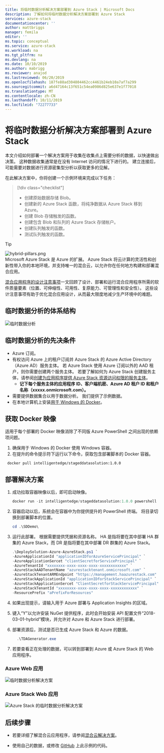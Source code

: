 ```yaml
---
title: 将临时数据分析解决方案部署到 Azure Stack | Microsoft Docs
description: 了解如何将临时数据分析解决方案部署到 Azure Stack
services: azure-stack
documentationcenter: ''
author: mattbriggs
manager: femila
editor: ''
ms.topic: conceptual
ms.service: azure-stack
ms.workload: na
ms.tgt_pltfrm: na
ms.devlang: na
ms.date: 10/10/2019
ms.author: mabrigg
ms.reviewer: anajod
ms.lastreviewed: 06/20/2019
ms.openlocfilehash: 187fe88ad304804462cc4461b24eb10a7af7a299
ms.sourcegitcommit: a6d47164c13f651c54ea0986d825e637e1f77018
ms.translationtype: MT
ms.contentlocale: zh-CN
ms.lasthandoff: 10/11/2019
ms.locfileid: "72277733"
---
```

# <a name="deploy-a-staged-data-analytics-solution-to-azure-stack"></a>将临时数据分析解决方案部署到 Azure Stack

本文介绍如何部署一个解决方案用于收集在收集点上需要分析的数据，以快速做出决策。 这种数据收集通常是在没有 Internet 访问的情况下进行的。 建立连接后，可能需要对数据进行资源密集型分析以获取更多的见解。

在此解决方案中，你将创建一个示例环境来完成以下任务：

> [!div class="checklist"]
> - 创建原始数据存储 Blob。
> - 创建新的 Azure Stack 函数，将纯净数据从 Azure Stack 移到 Azure。
> - 创建 Blob 存储触发的函数。
> - 创建包含 Blob 和队列的 Azure Stack 存储帐户。
> - 创建队列触发的函数。
> - 测试队列触发的函数。

> [!Tip]  
> ![hybrid-pillars.png](./media/azure-stack-solution-cloud-burst/hybrid-pillars.png)  
> Microsoft Azure Stack 是 Azure 的扩展。 Azure Stack 将云计算的灵活性和创新性带入你的本地环境，并支持唯一的混合云，以允许你在任何地方构建和部署混合应用。  
> 
> [混合应用程序的设计注意事项](azure-stack-edge-pattern-overview.md)一文回顾了设计、部署和运行混合应用程序所需的软件质量要素（位置、可伸缩性、可用性、复原能力、可管理性和安全性）。 这些设计注意事项有助于优化混合应用设计，从而最大限度地减少生产环境中的难题。

## <a name="architecture-for-staged-data-analytics"></a>临时数据分析的体系结构

![临时数据分析](media/azure-stack-solution-staged-data/image1.png)

## <a name="prerequisites-for-staged-data-analytics"></a>临时数据分析的先决条件

  - Azure 订阅。
  - 有权访问 Azure 上的租户订阅并 Azure Stack 的 Azure Active Directory （Azure AD）服务主体。 若 Azure Stack 使用 Azure 订阅以外的 AAD 租户，则你需要创建两个服务主体。 若要了解如何为 Azure Stack 创建服务主体，请参阅[创建为应用程序提供 Azure Stack 资源访问权限的服务主体](https://docs.microsoft.com/azure-stack/user/azure-stack-create-service-principals)。
      - **记下每个服务主体的应用程序 ID、客户端机密、Azure AD 租户 ID 和租户名称（xxxxx.onmicrosoft.com）。**
  - 需要提供数据集合以用于数据分析。 我们提供了示例数据。
  - 在本地计算机上安装[用于 Windows 的 Docker](https://docs.docker.com/docker-for-windows/)。

## <a name="get-the-docker-image"></a>获取 Docker 映像

适用于每个部署的 Docker 映像消除了不同版 Azure PowerShell 之间出现的依赖项问题。
1.  确保用于 Windows 的 Docker 使用 Windows 容器。
2.  在提升的命令提示符下运行以下命令，获取包含部署脚本的 Docker 容器。

```
 docker pull intelligentedge/stageddatasolution:1.0.0
```

## <a name="deploy-the-solution"></a>部署解决方案

1.  成功拉取容器映像以后，即可启动映像。

      ```powershell  
      docker run -it intelligentedge/stageddatasolution:1.0.0 powershell
      ```

2.  容器启动以后，系统会在容器中为你提供提升的 PowerShell 终端。 将目录切换到部署脚本的位置。

      ```powershell  
      cd .\SDDemo\
      ```

3.  运行此部署。 根据需要提供凭据和资源名称。 HA 是指将要在其中部署 HA 群集的 Azure Stack，而 DR 是指将要在其中部署 DR 群集的 Azure Stack。

      ```powershell
      .\DeploySolution-Azure-AzureStack.ps1 `
      -AzureApplicationId "applicationIDforAzureServicePrincipal" `
      -AzureApplicationSercet "clientSecretforServicePrincipal" `
      -AzureTenantId "xxxxxxxx-xxxx-xxxx-xxxx-xxxxxxxxxxxx" `
      -AzureStackAADTenantName "azurestacktenant.onmicrosoft.com" `
      -AzureStackTenantARMEndpoint "https://management.haazurestack.com" `
      -AzureStackApplicationId "applicationIDforStackServicePrincipal" `
      -AzureStackApplicationSercet "ClientSecretforStackServicePrincipal" `
      -AzureStackTenantId "xxxxxxxx-xxxx-xxxx-xxxx-xxxxxxxxxxxx" `
      -ResourcePrefix "aPrefixForResources"
      ```

1.  如果出现提示，请输入用于 Azure 部署与 Application Insights 的区域。

2.  键入“Y”以允许安装 NuGet 提供程序，此时会开始安装 API 配置文件“2018-03-01-hybrid”模块，并允许对 Azure 和 Azure Stack 进行部署。

3.  部署资源后，测试是否已生成 Azure Stack 和 Azure 的数据。

    ```powershell  
      .\TDAGenerator.exe
    ```

4.  若要查看正在处理的数据，可以转到部署到 Azure 或 Azure Stack 的 Web 应用程序。

### <a name="azure-web-app"></a>Azure Web 应用
 
![临时数据分析解决方案](media/azure-stack-solution-staged-data/image2.png)
 
### <a name="azure-stack-web-app"></a>Azure Stack Web 应用
 
![Azure Stack 的临时数据分析解决方案](media/azure-stack-solution-staged-data/image3.png)

## <a name="next-steps"></a>后续步骤

  - 若要详细了解混合云应用程序，请参阅[混合云解决方案](https://aka.ms/azsdevtutorials)。

  - 使用自己的数据，或修改 [GitHub](https://github.com/Azure-Samples/azure-intelligent-edge-patterns) 上此示例的代码。
